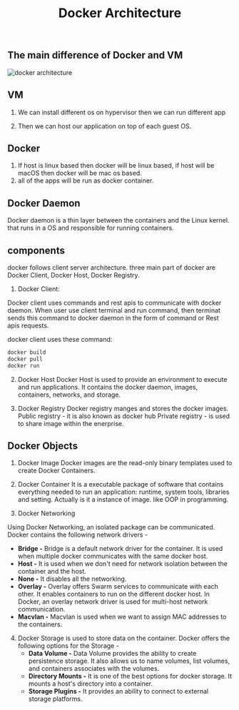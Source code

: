 <h1 align="center">Docker Architecture</h1> <br>


## The main difference of Docker and VM
![docker architecture](https://user-images.githubusercontent.com/93854636/183277319-42a39f40-0e56-46b0-8f4c-7f5cc124c518.gif)

## VM

1.  We can install different os on hypervisor then we can run different app

2. Then we can host our application on top of each guest OS.

## Docker
1. If host is linux based then docker will be linux based, if host will be macOS then docker will be mac os based.
2. all of the apps will be run as docker container. 

## Docker Daemon
Docker daemon is a thin layer between the containers and the Linux kernel. that runs in a OS and responsible for running containers.

## components
docker follows client server architecture. three main part of docker are Docker Client, Docker Host, Docker Registry. 

1. Docker Client:

Docker client uses commands and rest apis to communicate with docker daemon. When user use client terminal and run command, then terminat sends this command to docker daemon in the form of command or Rest apis requests.

docker client uses these command:
``` dockerfile
docker build
docker pull
docker run
```
2. Docker Host
Docker Host is used to provide an environment to execute and run applications. It contains the docker daemon, images, containers, networks, and storage.

3. Docker Registry
Docker registry manges and stores the docker images.
Public registry - it is also known as docker hub
Private registry - is used to share image within the enerprise.

## Docker Objects

1. Docker Image
    Docker images are the read-only binary templates used to create Docker Containers. 

2. Docker Container
    It is a executable package of software that contains everything needed to run an application: runtime, system tools, libraries and setting. Actually is it a instance of image. like OOP in programming.

3. Docker Networking

  Using Docker Networking, an isolated package can be communicated. Docker contains the following network drivers -

  - **Bridge -** Bridge is a default network driver for the container. It is used when multiple docker communicates with the same docker host.
  - **Host -** It is used when we don't need for network isolation between the container and the host.
  - **None -** It disables all the networking.
  - **Overlay -** Overlay offers Swarm services to communicate with each other. It enables containers to run on the different docker host. In Docker, an overlay network driver is used for multi-host network communication. 
  - **Macvlan -** Macvlan is used when we want to assign MAC addresses to the containers.

4. Docker Storage is used to store data on the container. Docker offers the following options for the Storage -
   - **Data Volume -** Data Volume provides the ability to create persistence storage. It also allows us to name volumes, list volumes, and containers associates with the volumes.
   - **Directory Mounts -** It is one of the best options for docker storage. It mounts a host's directory into a container.
   - **Storage Plugins -** It provides an ability to connect to external storage platforms.
